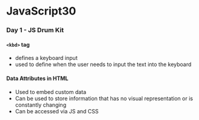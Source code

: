 # JavaScript30 

### Day 1 - JS Drum Kit

#### `<kbd>` tag

- defines a keyboard input
- used to define when the user needs to input the text into the keyboard

#### Data Attributes in HTML

- Used to embed custom data 
- Can be used to store information that has no visual representation or is constantly changing
- Can be accessed via JS and CSS


 
